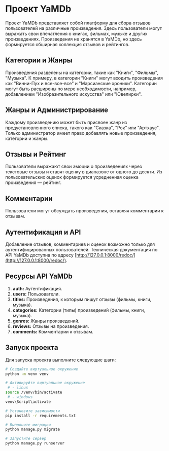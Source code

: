 # Проект YaMDb

Проект YaMDb представляет собой платформу для сбора отзывов пользователей на различные произведения. Здесь пользователи могут выражать свои впечатления о книгах, фильмах, музыке и других произведениях. Произведения не хранятся в YaMDb, но здесь формируется обширная коллекция отзывов и рейтингов.

## Категории и Жанры

Произведения разделены на категории, такие как "Книги", "Фильмы", "Музыка". К примеру, в категории "Книги" могут входить произведения как "Винни-Пух и все-все-все" и "Марсианские хроники". Категории могут быть расширены по мере необходимости, например, добавлением "Изобразительного искусства" или "Ювелирки".

## Жанры и Администрирование

Каждому произведению может быть присвоен жанр из предустановленного списка, такого как "Сказка", "Рок" или "Артхаус". Только администратор имеет право добавлять новые произведения, категории и жанры.

## Отзывы и Рейтинг

Пользователи выражают свои эмоции о произведениях через текстовые отзывы и ставят оценку в диапазоне от одного до десяти. Из пользовательских оценок формируется усредненная оценка произведения — рейтинг.

## Комментарии

Пользователи могут обсуждать произведения, оставляя комментарии к отзывам.

## Аутентификация и API

Добавление отзывов, комментариев и оценок возможно только для аутентифицированных пользователей. Техническая документация по API YaMDb доступна по адресу [http://127.0.0.1:8000/redoc/](http://127.0.0.1:8000/redoc/).

## Ресурсы API YaMDb

1. **auth:** Аутентификация.
2. **users:** Пользователи.
3. **titles:** Произведения, к которым пишут отзывы (фильмы, книги, музыка).
4. **categories:** Категории (типы) произведений (фильмы, книги, музыка).
5. **genres:** Жанры произведений.
6. **reviews:** Отзывы на произведения.
7. **comments:** Комментарии к отзывам.

## Запуск проекта

Для запуска проекта выполните следующие шаги:

```bash
# Создайте виртуальное окружение
python -m venv venv

# Активируйте виртуальное окружение
 # - linux
source /venv/bin/activate 
 # - windows
venv\Script\activate

# Установите зависимости
pip install -r requirements.txt

# Выполните миграции
python manage.py migrate

# Запустите сервер
python manage.py runserver
```
